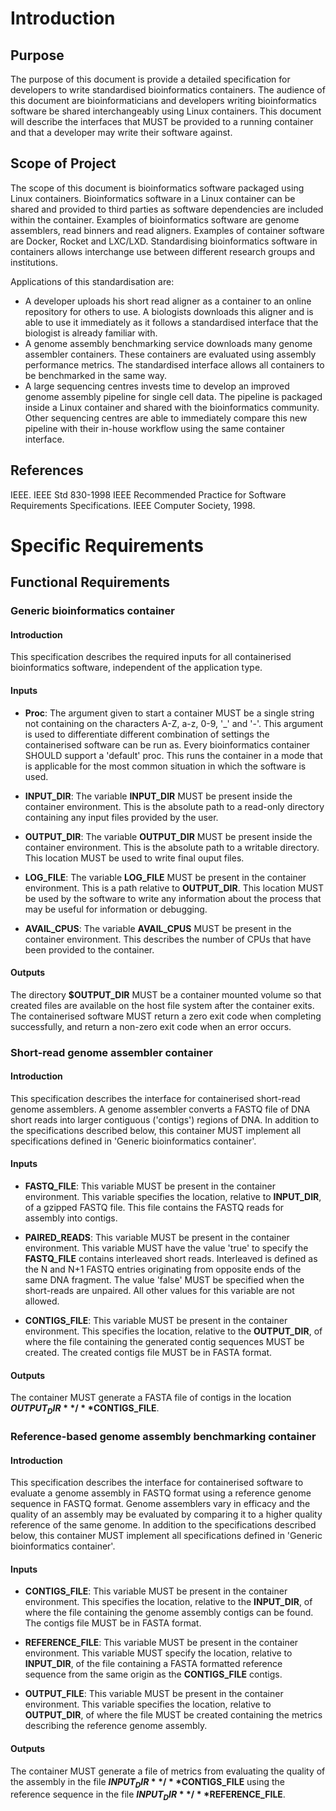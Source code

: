 # Introduction

## Purpose

The purpose of this document is provide a detailed specification for developers
to write standardised bioinformatics containers. The audience of this document
are bioinformaticians and developers writing bioinformatics software be shared
interchangeably using Linux containers. This document will describe the
interfaces that MUST be provided to a running container and that a developer
may write their software against.

## Scope of Project

The scope of this document is bioinformatics software packaged using Linux
containers. Bioinformatics software in a Linux container can be shared and
provided to third parties as software dependencies are included within the
container. Examples of bioinformatics software are genome assemblers, read
binners and read aligners. Examples of container software are Docker, Rocket
and LXC/LXD. Standardising bioinformatics software in containers allows
interchange use between different research groups and institutions.

Applications of this standardisation are:

  * A developer uploads his short read aligner as a container to an online
    repository for others to use. A biologists downloads this aligner and is
    able to use it immediately as it follows a standardised interface that the
    biologist is already familiar with.
  * A genome assembly benchmarking service downloads many genome assembler
    containers. These containers are evaluated using assembly performance
    metrics. The standardised interface allows all containers to be benchmarked
    in the same way.
  * A large sequencing centres invests time to develop an improved genome
    assembly pipeline for single cell data. The pipeline is packaged inside a
    Linux container and shared with the bioinformatics community. Other
    sequencing centres are able to immediately compare this new pipeline with
    their in-house workflow using the same container interface.

## References

IEEE. IEEE Std 830-1998 IEEE Recommended Practice for Software Requirements
Specifications. IEEE Computer Society, 1998.

# Specific Requirements

## Functional Requirements

### Generic bioinformatics container

#### Introduction

This specification describes the required inputs for all containerised
bioinformatics software, independent of the application type.

#### Inputs

* **Proc**: The argument given to start a container MUST be a single string not
  containing on the characters A-Z, a-z, 0-9, '_' and '-'. This argument is
  used to differentiate different combination of settings the containerised
  software can be run as. Every bioinformatics container SHOULD support a
  'default' proc. This runs the container in a mode that is applicable for the
  most common situation in which the software is used.

* **INPUT_DIR**: The variable **INPUT_DIR** MUST be present inside the
  container environment. This is the absolute path to a read-only directory
  containing any input files provided by the user.

* **OUTPUT_DIR**: The variable **OUTPUT_DIR** MUST be present inside the
  container environment. This is the absolute path to a writable directory.
  This location MUST be used to write final ouput files.

* **LOG_FILE**: The variable **LOG_FILE** MUST be present in the container
  environment. This is a path relative to **OUTPUT_DIR**. This location MUST be
  used by the software to write any information about the process that may be
  useful for information or debugging.

* **AVAIL_CPUS**: The variable **AVAIL_CPUS** MUST be present in the container
  environment. This describes the number of CPUs that have been provided to the
  container.

#### Outputs

The directory **$OUTPUT_DIR** MUST be a container mounted volume so that
created files are available on the host file system after the container exits.
The containerised software MUST return a zero exit code when completing
successfully, and return a non-zero exit code when an error occurs.

### Short-read genome assembler container

#### Introduction

This specification describes the interface for containerised short-read genome
assemblers. A genome assembler converts a FASTQ file of DNA short reads into
larger contiguous ('contigs') regions of DNA. In addition to the specifications
described below, this container MUST implement all specifications defined in
'Generic bioinformatics container'.

#### Inputs

* **FASTQ_FILE**: This variable MUST be present in the container environment.
  This variable specifies the location, relative to **INPUT_DIR**, of a gzipped
  FASTQ file. This file contains the FASTQ reads for assembly into contigs.

* **PAIRED_READS**: This variable MUST be present in the container environment.
  This variable MUST have the value 'true' to specify the **FASTQ_FILE**
  contains interleaved short reads. Interleaved is defined as the N and N+1
  FASTQ entries originating from opposite ends of the same DNA fragment. The
  value 'false' MUST be specified when the short-reads are unpaired. All other
  values for this variable are not allowed.

* **CONTIGS_FILE**: This variable MUST be present in the container environment.
  This specifies the location, relative to the **OUTPUT_DIR**, of where the
  file containing the generated contig sequences MUST be created. The created
  contigs file MUST be in FASTA format.

#### Outputs

The container MUST generate a FASTA file of contigs in the location
**$OUTPUT_DIR**/**$CONTIGS_FILE**.

### Reference-based genome assembly benchmarking container


#### Introduction

This specification describes the interface for containerised software to
evaluate a genome assembly in FASTQ format using a reference genome sequence in
FASTQ format. Genome assemblers vary in efficacy and the quality of an assembly
may be evaluated by comparing it to a higher quality reference of the same
genome. In addition to the specifications described below, this container MUST
implement all specifications defined in 'Generic bioinformatics container'.

#### Inputs

* **CONTIGS_FILE**: This variable MUST be present in the container environment.
  This specifies the location, relative to the **INPUT_DIR**, of where the file
  containing the genome assembly contigs can be found. The contigs file MUST be
  in FASTA format.

* **REFERENCE_FILE**: This variable MUST be present in the container
  environment. This variable MUST specify the location, relative to
  **INPUT_DIR**, of the file containing a FASTA formatted reference sequence
  from the same origin as the **CONTIGS_FILE** contigs.

* **OUTPUT_FILE**: This variable MUST be present in the container environment.
  This variable specifies the location, relative to **OUTPUT_DIR**, of where
  the file MUST be created containing the metrics describing the reference
  genome assembly.

#### Outputs

The container MUST generate a file of metrics from evaluating the quality of
the assembly in the file **$INPUT_DIR**/**$CONTIGS_FILE** using the reference
sequence in the file **$INPUT_DIR**/**$REFERENCE_FILE**.
